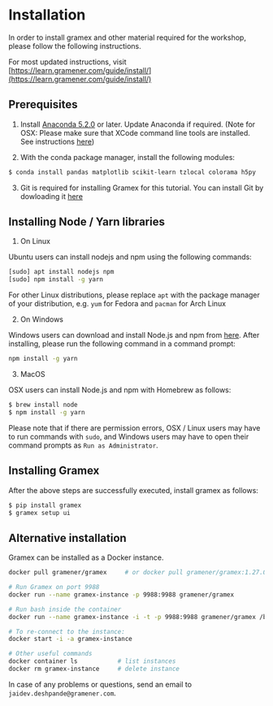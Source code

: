 Installation
============

In order to install gramex and other material required for the workshop, please follow the following instructions.

For most updated instructions, visit [https://learn.gramener.com/guide/install/](https://learn.gramener.com/guide/install/)

Prerequisites
-------------

1. Install [Anaconda 5.2.0](https://www.anaconda.com/distribution/) or later. Update Anaconda if required. (Note for OSX: Please make sure that XCode command line tools are installed. See instructions [here](https://www.embarcadero.com/starthere/xe5/mobdevsetup/ios/en/installing_the_commandline_tools.html))

2. With the conda package manager, install the following modules:

```bash
$ conda install pandas matplotlib scikit-learn tzlocal colorama h5py
```

3. Git is required for installing Gramex for this tutorial. You can install Git by dowloading it [here](https://git-scm.com/downloads)

Installing Node / Yarn libraries
--------------------------------

1. On Linux

Ubuntu users can install nodejs and npm using the following commands:

```bash
[sudo] apt install nodejs npm
[sudo] npm install -g yarn
```

For other Linux distributions, please replace `apt` with the package manager of your distribution, e.g.  `yum` for Fedora and `pacman` for Arch Linux

2. On Windows

Windows users can download and install Node.js and npm from [here](https://nodejs.org/en/download/). After installing, please run the following command in a command prompt:

```cmd
npm install -g yarn
```

3. MacOS

OSX users can install Node.js and npm with Homebrew as follows:

```bash
$ brew install node
$ npm install -g yarn
```

Please note that if there are permission errors, OSX / Linux users may have to run commands with `sudo`, and Windows users may have to open their command prompts as `Run as Administrator`.


Installing Gramex
-----------------

After the above steps are successfully executed, install gramex as follows:

```bash
$ pip install gramex
$ gramex setup ui
```

Alternative installation
-------------------------

Gramex can be installed as a Docker instance.

```bash
docker pull gramener/gramex     # or docker pull gramener/gramex:1.27.0

# Run Gramex on port 9988
docker run --name gramex-instance -p 9988:9988 gramener/gramex

# Run bash inside the container
docker run --name gramex-instance -i -t -p 9988:9988 gramener/gramex /bin/bash

# To re-connect to the instance:
docker start -i -a gramex-instance

# Other useful commands
docker container ls           # list instances
docker rm gramex-instance     # delete instance
```

In case of any problems or questions, send an email to `jaidev.deshpande@gramener.com`.
